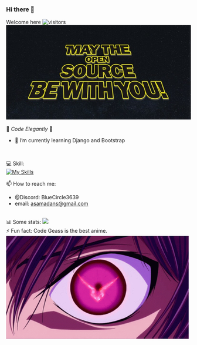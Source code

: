 ### Hi there 👋 <br>
Welcome here ![visitors](https://visitor-badge.glitch.me/badge?page_id=SAMAD101) <br>
<img src="https://github.com/SAMAD101/SAMAD101/blob/main/May-the-Open-Source-be-with-you-768x391.jpg"> <br>
<!--
**SAMAD101/SAMAD101** is a ✨ _special_ ✨ repository because its `README.md` (this file) appears on your GitHub profile.
-->
💙 _Code Elegantly_ 💙


<!-- - 🔭 I’m currently working on .. -->
- 🌱 I’m currently learning Django and Bootstrap
<br>

<!-- - 👯 I’m looking to collaborate on ... -->
<!-- - 🤔 I’m looking for help with ... -->
💻 Skill:<br>
[![My Skills](https://skillicons.dev/icons?i=python,c,html,java,django,bootstrap)](https://skillicons.dev) <br>

📫 How to reach me: 
- @Discord: BlueCircle3639
- email: asamadans@gmail.com
<br>
📊 Some stats:
<img height="180em" src="https://github-readme-stats.vercel.app/api?username=SAMAD101&show_icons=true&hide_border=true&&count_private=true&include_all_commits=true" /> <br>
⚡ Fun fact: Code Geass is the best anime.<br>
<img src="https://github.com/SAMAD101/SAMAD101/blob/main/lelouch-vi-britannia-code-geass.gif">
